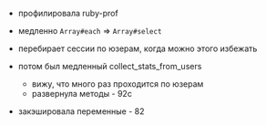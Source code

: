 - профилировала ruby-prof
- медленно `Array#each` => `Array#select`
- перебирает сессии по юзерам, когда можно этого избежать

- потом был медленный collect_stats_from_users
  - вижу, что много раз проходится по юзерам
  - развернула методы - 92с

- закэшировала переменные - 82


